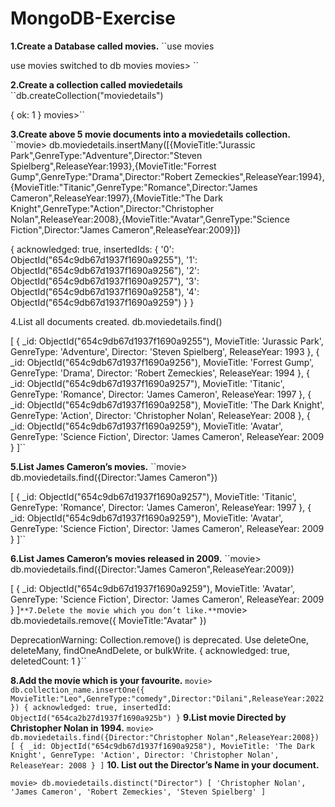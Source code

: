 # MongoDB-Exercise

**1.Create a Database called movies.**
``use movies

 use movies
switched to db movies
movies> ``

**2.Create a collection called moviedetails**
``db.createCollection("moviedetails")

{ ok: 1 }
movies>`` 




**3.Create above 5 movie documents into a moviedetails collection.**
``movie> db.moviedetails.insertMany([{MovieTitle:"Jurassic Park",GenreType:"Adventure",Director:"Steven Spielberg",ReleaseYear:1993},{MovieTitle:"Forrest Gump",GenreType:"Drama",Director:"Robert Zemeckies",ReleaseYear:1994},{MovieTitle:"Titanic",GenreType:"Romance",Director:"James Cameron",ReleaseYear:1997},{MovieTitle:"The Dark Knight",GenreType:"Action",Director:"Christopher Nolan",ReleaseYear:2008},{MovieTitle:"Avatar",GenreType:"Science Fiction",Director:"James Cameron",ReleaseYear:2009}])

{
  acknowledged: true,
  insertedIds: {
    '0': ObjectId("654c9db67d1937f1690a9255"),
    '1': ObjectId("654c9db67d1937f1690a9256"),
    '2': ObjectId("654c9db67d1937f1690a9257"),
    '3': ObjectId("654c9db67d1937f1690a9258"),
    '4': ObjectId("654c9db67d1937f1690a9259")
  }
}


4.List all documents created.
db.moviedetails.find()

[
  {
    _id: ObjectId("654c9db67d1937f1690a9255"),
    MovieTitle: 'Jurassic Park',
    GenreType: 'Adventure',
    Director: 'Steven Spielberg',
    ReleaseYear: 1993
  },
  {
    _id: ObjectId("654c9db67d1937f1690a9256"),
    MovieTitle: 'Forrest Gump',
    GenreType: 'Drama',
    Director: 'Robert Zemeckies',
    ReleaseYear: 1994
  },
  {
    _id: ObjectId("654c9db67d1937f1690a9257"),
    MovieTitle: 'Titanic',
    GenreType: 'Romance',
    Director: 'James Cameron',
    ReleaseYear: 1997
  },
  {
    _id: ObjectId("654c9db67d1937f1690a9258"),
    MovieTitle: 'The Dark Knight',
    GenreType: 'Action',
    Director: 'Christopher Nolan',
    ReleaseYear: 2008
  },
  {
    _id: ObjectId("654c9db67d1937f1690a9259"),
    MovieTitle: 'Avatar',
    GenreType: 'Science Fiction',
    Director: 'James Cameron',
    ReleaseYear: 2009
  }
]``


**5.List James Cameron’s movies.**
``movie> db.moviedetails.find({Director:"James Cameron"})

[
  {
    _id: ObjectId("654c9db67d1937f1690a9257"),
    MovieTitle: 'Titanic',
    GenreType: 'Romance',
    Director: 'James Cameron',
    ReleaseYear: 1997
  },
  {
    _id: ObjectId("654c9db67d1937f1690a9259"),
    MovieTitle: 'Avatar',
    GenreType: 'Science Fiction',
    Director: 'James Cameron',
    ReleaseYear: 2009
  }
]``


**6.List  James Cameron’s movies released in 2009.**
``movie> db.moviedetails.find({Director:"James Cameron",ReleaseYear:2009})

[
  {
    _id: ObjectId("654c9db67d1937f1690a9259"),
    MovieTitle: 'Avatar',
    GenreType: 'Science Fiction',
    Director: 'James Cameron',
    ReleaseYear: 2009
  }
]``
**7.Delete the movie which you don’t like.**
``movie> db.moviedetails.remove({ MovieTitle:"Avatar" })

DeprecationWarning: Collection.remove() is deprecated. Use deleteOne, deleteMany, findOneAndDelete, or bulkWrite.
{ acknowledged: true, deletedCount: 1 }``


**8.Add the movie which is your favourite.**
``movie> db.collection_name.insertOne({ MovieTitle:"Leo",GenreType:"comedy",Director:"Dilani",ReleaseYear:2022})
{
  acknowledged: true,
  insertedId: ObjectId("654ca2b27d1937f1690a925b")
}``
**9.List movie Directed  by Christopher Nolan in 1994.**
``movie> db.moviedetails.find({Director:"Christopher Nolan",ReleaseYear:2008})
[
  {
    _id: ObjectId("654c9db67d1937f1690a9258"),
    MovieTitle: 'The Dark Knight',
    GenreType: 'Action',
    Director: 'Christopher Nolan',
    ReleaseYear: 2008
  }
]``
 **10.  List out the Director’s Name in your document.**

``movie> db.moviedetails.distinct("Director")
[
  'Christopher Nolan',
  'James Cameron',
  'Robert Zemeckies',
  'Steven Spielberg'
]``

